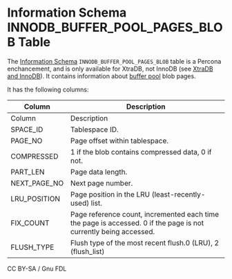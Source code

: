 # Information Schema INNODB\_BUFFER\_POOL\_PAGES\_BLOB Table

The [Information Schema](../../) `INNODB_BUFFER_POOL_PAGES_BLOB` table is a Percona enchancement, and is only available for XtraDB, not InnoDB (see [XtraDB and InnoDB](../../../../../../storage-engines/innodb/)). It contains information about [buffer pool](../../../../../../storage-engines/innodb/innodb-buffer-pool.md) blob pages.

It has the following columns:

| Column         | Description                                                                                                      |
| -------------- | ---------------------------------------------------------------------------------------------------------------- |
| Column         | Description                                                                                                      |
| SPACE\_ID      | Tablespace ID.                                                                                                   |
| PAGE\_NO       | Page offset within tablespace.                                                                                   |
| COMPRESSED     | 1 if the blob contains compressed data, 0 if not.                                                                |
| PART\_LEN      | Page data length.                                                                                                |
| NEXT\_PAGE\_NO | Next page number.                                                                                                |
| LRU\_POSITION  | Page position in the LRU (least-recently-used) list.                                                             |
| FIX\_COUNT     | Page reference count, incremented each time the page is accessed. 0 if the page is not currently being accessed. |
| FLUSH\_TYPE    | Flush type of the most recent flush.0 (LRU), 2 (flush\_list)                                                     |

CC BY-SA / Gnu FDL
